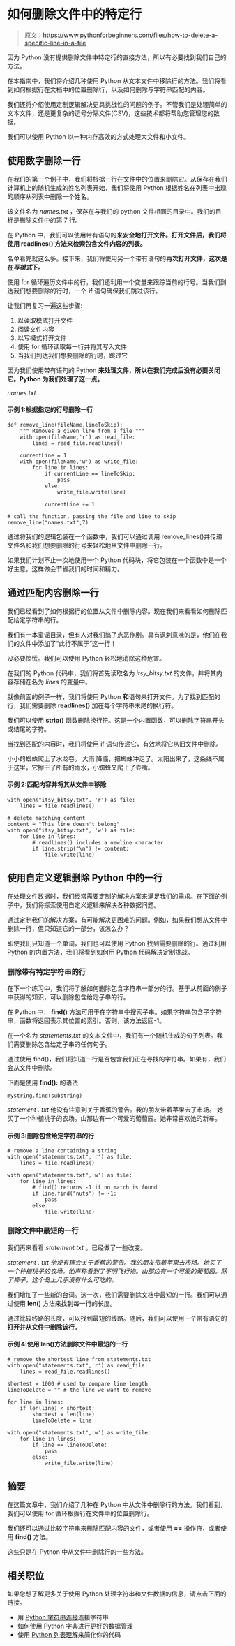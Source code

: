 # 如何删除文件中的特定行

> 原文：<https://www.pythonforbeginners.com/files/how-to-delete-a-specific-line-in-a-file>

因为 Python 没有提供删除文件中特定行的直接方法，所以有必要找到我们自己的方法。

在本指南中，我们将介绍几种使用 Python 从文本文件中移除行的方法。我们将看到如何根据行在文档中的位置删除行，以及如何删除与字符串匹配的内容。

我们还将介绍使用定制逻辑解决更具挑战性的问题的例子。不管我们是处理简单的文本文件，还是更复杂的逗号分隔文件(CSV)，这些技术都将帮助您管理您的数据。

我们可以使用 Python 以一种内存高效的方式处理大文件和小文件。

## 使用数字删除一行

在我们的第一个例子中，我们将根据一行在文件中的位置来删除它。从保存在我们计算机上的随机生成的姓名列表开始，我们将使用 Python 根据姓名在列表中出现的顺序从列表中删除一个姓名。

该文件名为 *names.txt* ，保存在与我们的 python 文件相同的目录中。我们的目标是删除文件中的第 7 行。

在 Python 中，我们可以使用带有语句的**来安全地打开文件。打开文件后，我们将使用 **readlines()** 方法来检索包含文件内容的列表。**

名单看完就这么多。接下来，我们将使用另一个带有语句的**再次打开文件，这次是在*写模式*下。**

使用 for 循环遍历文件中的行，我们还利用一个变量来跟踪当前的行号。当我们到达我们想要删除的行时，一个 **if** 语句确保我们跳过该行。

让我们再复习一遍这些步骤:

1.  以读取模式打开文件
2.  阅读文件内容
3.  以写模式打开文件
4.  使用 for 循环读取每一行并将其写入文件
5.  当我们到达我们想要删除的行时，跳过它

因为我们使用带有语句的 Python **来处理文件，所以在我们完成后没有必要关闭它。Python 为我们处理了这一点。**

*names.txt*

#### 示例 1:根据指定的行号删除一行

```
def remove_line(fileName,lineToSkip):
    """ Removes a given line from a file """
    with open(fileName,'r') as read_file:
        lines = read_file.readlines()

    currentLine = 1
    with open(fileName,'w') as write_file:
        for line in lines:
            if currentLine == lineToSkip:
                pass
            else:
                write_file.write(line)

            currentLine += 1

# call the function, passing the file and line to skip
remove_line("names.txt",7) 
```

通过将我们的逻辑包装在一个函数中，我们可以通过调用 remove_lines()并传递文件名和我们想要删除的行号来轻松地从文件中删除一行。

如果我们计划不止一次地使用一个 Python 代码块，将它包装在一个函数中是一个好主意。这样做会节省我们的时间和精力。

## 通过匹配内容删除一行

我们已经看到了如何根据行的位置从文件中删除内容。现在我们来看看如何删除匹配给定字符串的行。

我们有一本童谣目录，但有人对我们搞了点恶作剧。具有讽刺意味的是，他们在我们的文件中添加了“此行不属于”这一行！

没必要惊慌。我们可以使用 Python 轻松地消除这种危害。

在我们的 Python 代码中，我们将首先读取名为 *itsy_bitsy.txt* 的文件，并将其内容存储在名为 *lines* 的变量中。

就像前面的例子一样，我们将使用 Python **和**语句来打开文件。为了找到匹配的行，我们需要删除 **readlines()** 加在每个字符串末尾的换行符。

我们可以使用 **strip()** 函数删除换行符。这是一个内置函数，可以删除字符串开头或结尾的字符。

当找到匹配的内容时，我们将使用 if 语句传递它，有效地将它从旧文件中删除。

小小的蜘蛛爬上了水龙卷。
大雨
降临，把蜘蛛冲走了。太阳出来了，这条线不属于这里，它擦干了所有的雨水，小蜘蛛又爬上了壶嘴。

#### 示例 2:匹配内容并将其从文件中移除

```
with open("itsy_bitsy.txt", 'r') as file:
    lines = file.readlines()

# delete matching content
content = "This line doesn't belong"
with open("itsy_bitsy.txt", 'w') as file:
    for line in lines:
        # readlines() includes a newline character
        if line.strip("\n") != content:
            file.write(line) 
```

## 使用自定义逻辑删除 Python 中的一行

在处理文件数据时，我们经常需要定制的解决方案来满足我们的需求。在下面的例子中，我们将探索使用自定义逻辑来解决各种数据问题。

通过定制我们的解决方案，有可能解决更困难的问题。例如，如果我们想从文件中删除一行，但只知道它的一部分，该怎么办？

即使我们只知道一个单词，我们也可以使用 Python 找到需要删除的行。通过利用 Python 的内置方法，我们将看到如何用 Python 代码解决定制挑战。

### 删除带有特定字符串的行

在下一个练习中，我们将了解如何删除包含字符串一部分的行。基于从前面的例子中获得的知识，可以删除包含给定子串的行。

在 Python 中， **find()** 方法可用于在字符串中搜索子串。如果字符串包含子字符串，函数将返回表示其位置的索引。否则，该方法返回-1。

在一个名为 *statements.txt* 的文本文件中，我们有一个随机生成的句子列表。我们需要删除包含给定子串的任何句子。

通过使用 find()，我们将知道一行是否包含我们正在寻找的字符串。如果有，我们会从文件中删除。

下面是使用 **find():** 的语法

```
mystring.find(substring)
```

*statement . txt*
他没有注意到关于香蕉的警告。我的朋友带着苹果去了市场。
她买了一个种植桃子的农场。山那边有一个可爱的葡萄园。她非常喜欢她的新车。

#### 示例 3:删除包含给定字符串的行

```
# remove a line containing a string
with open("statements.txt",'r') as file:
    lines = file.readlines()

with open("statements.txt",'w') as file:
    for line in lines:
        # find() returns -1 if no match is found
        if line.find("nuts") != -1:
            pass
        else:
            file.write(line) 
```

### 删除文件中最短的一行

我们再来看看 *statement.txt* 。已经做了一些改变。

*statement . txt*
*他没有理会关于香蕉的警告。我的朋友带着苹果去市场。她买了一个种植桃子的农场。他声称看到了不明飞行物。山那边有一个可爱的葡萄园。除了椰子，这个岛上几乎没有什么可吃的。*

我们增加了一些新的台词。这一次，我们需要删除文档中最短的一行。我们可以通过使用 **len()** 方法来找到每一行的长度。

通过比较线路的长度，可以找到最短的线路。随后，我们可以使用一个带有语句的**打开并从文件中删除该行。**

#### 示例 4:使用 len()方法删除文件中最短的一行

```
# remove the shortest line from statements.txt
with open("statements.txt",'r') as read_file:
    lines = read_file.readlines()

shortest = 1000 # used to compare line length
lineToDelete = "" # the line we want to remove

for line in lines:
    if len(line) < shortest:
        shortest = len(line)
        lineToDelete = line

with open("statements.txt",'w') as write_file:
    for line in lines:
        if line == lineToDelete:
            pass
        else:
            write_file.write(line) 
```

## 摘要

在这篇文章中，我们介绍了几种在 Python 中从文件中删除行的方法。我们看到，我们可以使用 for 循环根据行在文件中的位置删除行。

我们还可以通过比较字符串来删除匹配内容的文件，或者使用 **==** 操作符，或者使用 **find()** 方法。

这些只是在 Python 中从文件中删除行的一些方法。

## 相关职位

如果您想了解更多关于使用 Python 处理字符串和文件数据的信息，请点击下面的链接。

*   用 [Python 字符串连接](https://www.pythonforbeginners.com/concatenation/string-concatenation-and-formatting-in-python)连接字符串
*   如何使用 Python 字典进行更好的数据管理
*   使用 [Python 列表理解](https://www.pythonforbeginners.com/basics/list-comprehensions-in-python)来简化你的代码
